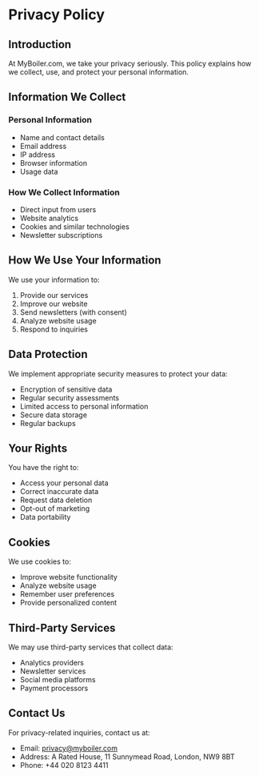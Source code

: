 # Privacy Policy

## Introduction

At MyBoiler.com, we take your privacy seriously. This policy explains how we collect, use, and protect your personal information.

## Information We Collect

### Personal Information
- Name and contact details
- Email address
- IP address
- Browser information
- Usage data

### How We Collect Information
- Direct input from users
- Website analytics
- Cookies and similar technologies
- Newsletter subscriptions

## How We Use Your Information

We use your information to:

1. Provide our services
2. Improve our website
3. Send newsletters (with consent)
4. Analyze website usage
5. Respond to inquiries

## Data Protection

We implement appropriate security measures to protect your data:

- Encryption of sensitive data
- Regular security assessments
- Limited access to personal information
- Secure data storage
- Regular backups

## Your Rights

You have the right to:

- Access your personal data
- Correct inaccurate data
- Request data deletion
- Opt-out of marketing
- Data portability

## Cookies

We use cookies to:

- Improve website functionality
- Analyze website usage
- Remember user preferences
- Provide personalized content

## Third-Party Services

We may use third-party services that collect data:

- Analytics providers
- Newsletter services
- Social media platforms
- Payment processors

## Contact Us

For privacy-related inquiries, contact us at:

- Email: privacy@myboiler.com
- Address: A Rated House, 11 Sunnymead Road, London, NW9 8BT
- Phone: +44 020 8123 4411 